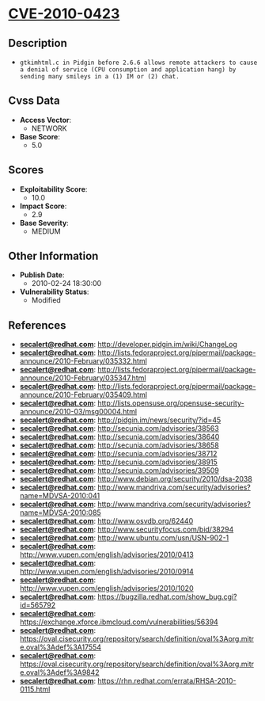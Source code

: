 
# [CVE-2010-0423](https://cve.mitre.org/cgi-bin/cvename.cgi?name=CVE-2010-0423)

## Description

- `gtkimhtml.c in Pidgin before 2.6.6 allows remote attackers to cause a denial of service (CPU consumption and application hang) by sending many smileys in a (1) IM or (2) chat.`

## Cvss Data

- **Access Vector**:
  - NETWORK
- **Base Score**:
  - 5.0

## Scores

- **Exploitability Score**:
  - 10.0
- **Impact Score**:
  - 2.9
- **Base Severity**:
  - MEDIUM

## Other Information

- **Publish Date**:
  - 2010-02-24 18:30:00
- **Vulnerability Status**:
  - Modified

## References

- **secalert@redhat.com**: http://developer.pidgin.im/wiki/ChangeLog
- **secalert@redhat.com**: http://lists.fedoraproject.org/pipermail/package-announce/2010-February/035332.html
- **secalert@redhat.com**: http://lists.fedoraproject.org/pipermail/package-announce/2010-February/035347.html
- **secalert@redhat.com**: http://lists.fedoraproject.org/pipermail/package-announce/2010-February/035409.html
- **secalert@redhat.com**: http://lists.opensuse.org/opensuse-security-announce/2010-03/msg00004.html
- **secalert@redhat.com**: http://pidgin.im/news/security/?id=45
- **secalert@redhat.com**: http://secunia.com/advisories/38563
- **secalert@redhat.com**: http://secunia.com/advisories/38640
- **secalert@redhat.com**: http://secunia.com/advisories/38658
- **secalert@redhat.com**: http://secunia.com/advisories/38712
- **secalert@redhat.com**: http://secunia.com/advisories/38915
- **secalert@redhat.com**: http://secunia.com/advisories/39509
- **secalert@redhat.com**: http://www.debian.org/security/2010/dsa-2038
- **secalert@redhat.com**: http://www.mandriva.com/security/advisories?name=MDVSA-2010:041
- **secalert@redhat.com**: http://www.mandriva.com/security/advisories?name=MDVSA-2010:085
- **secalert@redhat.com**: http://www.osvdb.org/62440
- **secalert@redhat.com**: http://www.securityfocus.com/bid/38294
- **secalert@redhat.com**: http://www.ubuntu.com/usn/USN-902-1
- **secalert@redhat.com**: http://www.vupen.com/english/advisories/2010/0413
- **secalert@redhat.com**: http://www.vupen.com/english/advisories/2010/0914
- **secalert@redhat.com**: http://www.vupen.com/english/advisories/2010/1020
- **secalert@redhat.com**: https://bugzilla.redhat.com/show_bug.cgi?id=565792
- **secalert@redhat.com**: https://exchange.xforce.ibmcloud.com/vulnerabilities/56394
- **secalert@redhat.com**: https://oval.cisecurity.org/repository/search/definition/oval%3Aorg.mitre.oval%3Adef%3A17554
- **secalert@redhat.com**: https://oval.cisecurity.org/repository/search/definition/oval%3Aorg.mitre.oval%3Adef%3A9842
- **secalert@redhat.com**: https://rhn.redhat.com/errata/RHSA-2010-0115.html
